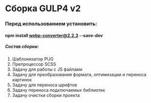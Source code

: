 # Сборка GULP4 v2

### Перед использованием установить:

#### npm install webp-converter@2.2.3 --save-dev

##### Состав сборки:

1. Шаблонизатор PUG
2. Препроцессор SCSS
4. Задачу для работы с JS файлами
5. Задачу для преобразования формата, оптимизации и переноса картинок
6. Задачу для переноса шрифтов
7. Задачу переноса подключаемых библиотек
8. Задачу очистки сборки проекта
